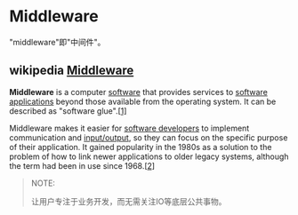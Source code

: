 # Middleware

"middleware"即"中间件"。

## wikipedia [Middleware](https://en.wikipedia.org/wiki/Middleware)

**Middleware** is a computer [software](https://en.wanweibaike.com/wiki-Software) that provides services to [software applications](https://en.wanweibaike.com/wiki-Software_application) beyond those available from the operating system. It can be described as "software glue".[[1\]](https://en.wanweibaike.com/wiki-Middleware#cite_note-MW-00-1)

Middleware makes it easier for [software developers](https://en.wanweibaike.com/wiki-Software_developer) to implement communication and [input/output](https://en.wanweibaike.com/wiki-Input/output), so they can focus on the specific purpose of their application. It gained popularity in the 1980s as a solution to the problem of how to link newer applications to older legacy systems, although the term had been in use since 1968.[[2\]](https://en.wanweibaike.com/wiki-Middleware#cite_note-2)

> NOTE: 
>
> 让用户专注于业务开发，而无需关注IO等底层公共事物。